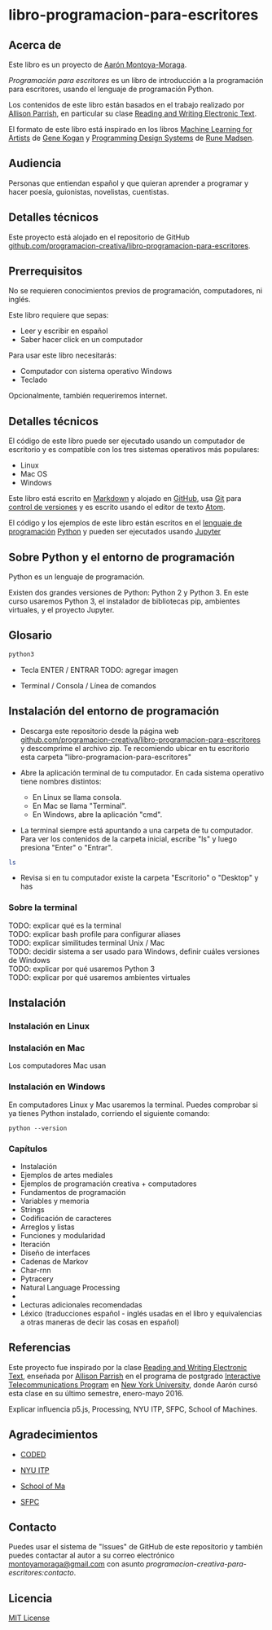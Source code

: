 # libro-programacion-para-escritores

## Acerca de

Este libro es un proyecto de [Aarón Montoya-Moraga](http://montoyamoraga.io/).

*Programación para escritores* es un libro de introducción a la programación para escritores, usando el lenguaje de programación Python.

Los contenidos de este libro están basados en el trabajo realizado por [Allison Parrish](https://www.decontextualize.com/), en particular su clase [Reading and Writing Electronic Text](http://rwet.decontextualize.com/).

El formato de este libro está inspirado en los libros [Machine Learning for Artists](http://ml4a.github.io/) de [Gene Kogan](http://genekogan.com/) y [Programming Design Systems](https://programmingdesignsystems.com/) de [Rune Madsen](https://runemadsen.com/).

## Audiencia

Personas que entiendan español y que quieran aprender a programar y hacer poesía, guionistas, novelistas, cuentistas.

## Detalles técnicos

Este proyecto está alojado en el repositorio de GitHub [github.com/programacion-creativa/libro-programacion-para-escritores](https://github.com/programacion-creativa/libro-programacion-para-escritores).

## Prerrequisitos

No se requieren conocimientos previos de programación, computadores, ni inglés.

Este libro requiere que sepas:
* Leer y escribir en español
* Saber hacer click en un computador

Para usar este libro necesitarás:
* Computador con sistema operativo Windows
* Teclado

Opcionalmente, también requeriremos internet.

## Detalles técnicos

El código de este libro puede ser ejecutado usando un computador de escritorio y es compatible con los tres sistemas operativos más populares:

* Linux
* Mac OS
* Windows

Este libro está escrito en [Markdown](https://es.wikipedia.org/wiki/Markdown) y alojado en [GitHub](https://es.wikipedia.org/wiki/GitHub), usa [Git](https://es.wikipedia.org/wiki/Git) para [control de versiones](https://es.wikipedia.org/wiki/Control_de_versiones) y es escrito usando el editor de texto [Atom](https://atom.io/).

El código y los ejemplos de este libro están escritos en el [lenguaje de programación](https://es.wikipedia.org/wiki/Lenguaje_de_programaci%C3%B3n) [Python](https://es.wikipedia.org/wiki/Python) y pueden ser ejecutados usando [Jupyter](https://en.wikipedia.org/wiki/Project_Jupyter)

## Sobre Python y el entorno de programación

Python es un lenguaje de programación.

Existen dos grandes versiones de Python: Python 2 y Python 3. En este curso usaremos Python 3, el instalador de bibliotecas pip, ambientes virtuales, y el proyecto Jupyter.

## Glosario

```bash
python3
```

* Tecla ENTER / ENTRAR
TODO: agregar imagen

* Terminal / Consola / Línea de comandos


## Instalación del entorno de programación

* Descarga este repositorio desde la página web [github.com/programacion-creativa/libro-programacion-para-escritores](https://github.com/programacion-creativa/libro-programacion-para-escritores) y descomprime el archivo zip. Te recomiendo ubicar en tu escritorio esta carpeta "libro-programacion-para-escritores"

* Abre la aplicación terminal de tu computador. En cada sistema operativo tiene nombres distintos:
  * En Linux se llama consola.
  * En Mac se llama "Terminal".
  * En Windows, abre la aplicación "cmd".

* La terminal siempre está apuntando a una carpeta de tu computador. Para ver los contenidos de la carpeta inicial,  escribe "ls" y luego presiona "Enter" o "Entrar".

```bash
ls
```

* Revisa si en tu computador existe la carpeta "Escritorio" o "Desktop" y has






### Sobre la terminal


TODO: explicar qué es la terminal  
TODO: explicar bash profile para configurar aliases  
TODO: explicar similitudes terminal Unix / Mac  
TODO: decidir sistema a ser usado para Windows, definir cuáles versiones de Windows  
TODO: explicar por qué usaremos Python 3  
TODO: explicar por qué usaremos ambientes virtuales  



## Instalación

### Instalación en Linux

### Instalación en Mac

Los computadores Mac usan

### Instalación en Windows

En computadores Linux y Mac usaremos la terminal. Puedes comprobar si ya tienes Python instalado, corriendo el siguiente comando:

```
python --version
```

### Capítulos

* Instalación
* Ejemplos de artes mediales
* Ejemplos de programación creativa + computadores
* Fundamentos de programación
* Variables y memoria
* Strings
* Codificación de caracteres
* Arreglos y listas
* Funciones y modularidad
* Iteración
* Diseño de interfaces
* Cadenas de Markov
* Char-rnn
* Pytracery
* Natural Language Processing
*
* Lecturas adicionales recomendadas
* Léxico (traducciones español - inglés usadas en el libro y equivalencias a otras maneras de decir las cosas en español)



## Referencias

Este proyecto fue inspirado por la clase [Reading and Writing Electronic Text](http://rwet.decontextualize.com/), enseñada por [Allison Parrish](https://www.decontextualize.com/) en el programa de postgrado [Interactive Telecommunications Program](https://tisch.nyu.edu/itp) en [New York University](https://www.nyu.edu/), donde Aarón cursó esta clase en su último semestre, enero-mayo 2016.

Explicar influencia p5.js, Processing, NYU ITP, SFPC, School of Machines.

## Agradecimientos

* [CODED](http://codedescuela.cl/)

* [NYU ITP](https://tisch.nyu.edu/itp)

* [School of Ma](http://schoolofma.org/)

* [SFPC](http://sfpc.io/)


## Contacto

Puedes usar el sistema de "Issues" de GitHub de este repositorio y también puedes contactar al autor a su correo electrónico montoyamoraga@gmail.com con asunto *programacion-creativa-para-escritores:contacto*.

## Licencia

[MIT License](LICENSE)
